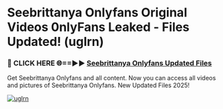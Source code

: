 # Seebrittanya Onlyfans Original Videos 0nlyFans Leaked - Files Updated! (uglrn)

<h3>🔴 CLICK HERE 🌐==►► <a href="https://tinyurl.com/4seja8ks" rel="nofollow">Seebrittanya Onlyfans Updated Files</a></h3>

Get Seebrittanya Onlyfans and all content. Now you can access all videos and pictures of Seebrittanya Onlyfans. New Updated Files 2025!

[![uglrn](https://i.imgur.com/EWjZXRe.gif)](https://tinyurl.com/4seja8ks)
